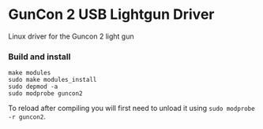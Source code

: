 # GunCon 2 USB Lightgun Driver
Linux driver for the Guncon 2 light gun

### Build and install

```shell
make modules
sudo make modules_install
sudo depmod -a
sudo modprobe guncon2 
```

To reload after compiling you will first need to unload it using `sudo modprobe -r guncon2`.

